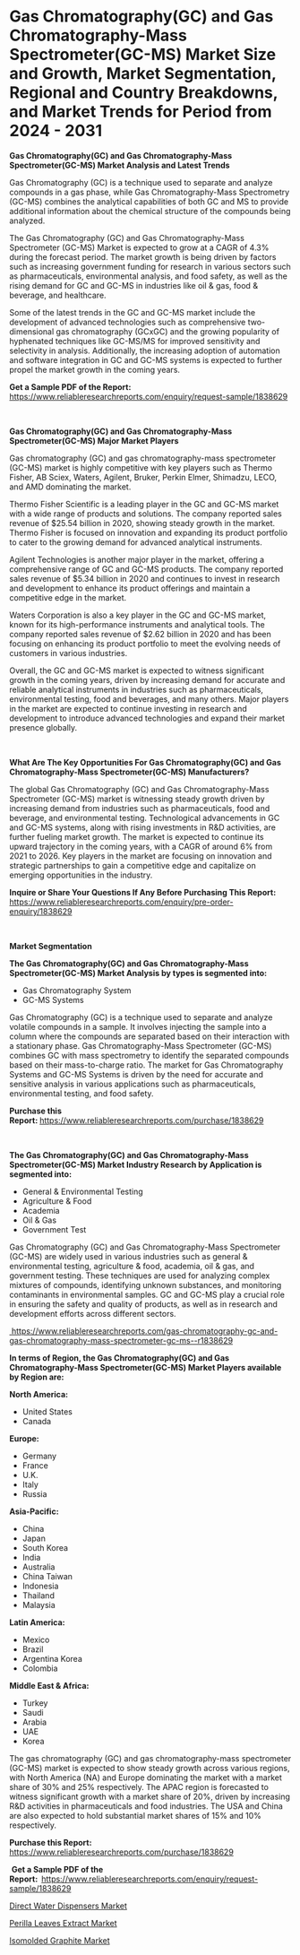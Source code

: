 <p><h1>Gas Chromatography(GC) and Gas Chromatography-Mass Spectrometer(GC-MS) Market Size and Growth, Market Segmentation, Regional and Country Breakdowns, and Market Trends for Period from 2024 -  2031</h1></p><p><strong>Gas Chromatography(GC) and Gas Chromatography-Mass Spectrometer(GC-MS) Market Analysis and Latest Trends</strong></p>
<p><p>Gas Chromatography (GC) is a technique used to separate and analyze compounds in a gas phase, while Gas Chromatography-Mass Spectrometry (GC-MS) combines the analytical capabilities of both GC and MS to provide additional information about the chemical structure of the compounds being analyzed. </p><p>The Gas Chromatography (GC) and Gas Chromatography-Mass Spectrometer (GC-MS) Market is expected to grow at a CAGR of 4.3% during the forecast period. The market growth is being driven by factors such as increasing government funding for research in various sectors such as pharmaceuticals, environmental analysis, and food safety, as well as the rising demand for GC and GC-MS in industries like oil & gas, food & beverage, and healthcare.</p><p>Some of the latest trends in the GC and GC-MS market include the development of advanced technologies such as comprehensive two-dimensional gas chromatography (GCxGC) and the growing popularity of hyphenated techniques like GC-MS/MS for improved sensitivity and selectivity in analysis. Additionally, the increasing adoption of automation and software integration in GC and GC-MS systems is expected to further propel the market growth in the coming years.</p></p>
<p><strong>Get a Sample PDF of the Report:&nbsp;</strong> <a href="https://www.reliableresearchreports.com/enquiry/request-sample/1838629">https://www.reliableresearchreports.com/enquiry/request-sample/1838629</a></p>
<p>&nbsp;</p>
<p><strong>Gas Chromatography(GC) and Gas Chromatography-Mass Spectrometer(GC-MS) Major Market Players</strong></p>
<p><p>Gas chromatography (GC) and gas chromatography-mass spectrometer (GC-MS) market is highly competitive with key players such as Thermo Fisher, AB Sciex, Waters, Agilent, Bruker, Perkin Elmer, Shimadzu, LECO, and AMD dominating the market. </p><p>Thermo Fisher Scientific is a leading player in the GC and GC-MS market with a wide range of products and solutions. The company reported sales revenue of $25.54 billion in 2020, showing steady growth in the market. Thermo Fisher is focused on innovation and expanding its product portfolio to cater to the growing demand for advanced analytical instruments.</p><p>Agilent Technologies is another major player in the market, offering a comprehensive range of GC and GC-MS products. The company reported sales revenue of $5.34 billion in 2020 and continues to invest in research and development to enhance its product offerings and maintain a competitive edge in the market.</p><p>Waters Corporation is also a key player in the GC and GC-MS market, known for its high-performance instruments and analytical tools. The company reported sales revenue of $2.62 billion in 2020 and has been focusing on enhancing its product portfolio to meet the evolving needs of customers in various industries.</p><p>Overall, the GC and GC-MS market is expected to witness significant growth in the coming years, driven by increasing demand for accurate and reliable analytical instruments in industries such as pharmaceuticals, environmental testing, food and beverages, and many others. Major players in the market are expected to continue investing in research and development to introduce advanced technologies and expand their market presence globally.</p></p>
<p>&nbsp;</p>
<p><strong>What Are The Key Opportunities For Gas Chromatography(GC) and Gas Chromatography-Mass Spectrometer(GC-MS) Manufacturers?</strong></p>
<p><p>The global Gas Chromatography (GC) and Gas Chromatography-Mass Spectrometer (GC-MS) market is witnessing steady growth driven by increasing demand from industries such as pharmaceuticals, food and beverage, and environmental testing. Technological advancements in GC and GC-MS systems, along with rising investments in R&D activities, are further fueling market growth. The market is expected to continue its upward trajectory in the coming years, with a CAGR of around 6% from 2021 to 2026. Key players in the market are focusing on innovation and strategic partnerships to gain a competitive edge and capitalize on emerging opportunities in the industry.</p></p>
<p><strong>Inquire or Share Your Questions If Any Before Purchasing This Report:</strong> <a href="https://www.reliableresearchreports.com/enquiry/pre-order-enquiry/1838629">https://www.reliableresearchreports.com/enquiry/pre-order-enquiry/1838629</a></p>
<p>&nbsp;</p>
<p><strong>Market Segmentation</strong></p>
<p><strong>The Gas Chromatography(GC) and Gas Chromatography-Mass Spectrometer(GC-MS) Market Analysis by types is segmented into:</strong></p>
<p><ul><li>Gas Chromatography System</li><li>GC-MS Systems</li></ul></p>
<p><p>Gas Chromatography (GC) is a technique used to separate and analyze volatile compounds in a sample. It involves injecting the sample into a column where the compounds are separated based on their interaction with a stationary phase. Gas Chromatography-Mass Spectrometer (GC-MS) combines GC with mass spectrometry to identify the separated compounds based on their mass-to-charge ratio. The market for Gas Chromatography Systems and GC-MS Systems is driven by the need for accurate and sensitive analysis in various applications such as pharmaceuticals, environmental testing, and food safety.</p></p>
<p><strong>Purchase this Report:&nbsp;</strong><a href="https://www.reliableresearchreports.com/purchase/1838629">https://www.reliableresearchreports.com/purchase/1838629</a></p>
<p>&nbsp;</p>
<p><strong>The Gas Chromatography(GC) and Gas Chromatography-Mass Spectrometer(GC-MS) Market Industry Research by Application is segmented into:</strong></p>
<p><ul><li>General & Environmental Testing</li><li>Agriculture & Food</li><li>Academia</li><li>Oil & Gas</li><li>Government Test</li></ul></p>
<p><p>Gas Chromatography (GC) and Gas Chromatography-Mass Spectrometer (GC-MS) are widely used in various industries such as general & environmental testing, agriculture & food, academia, oil & gas, and government testing. These techniques are used for analyzing complex mixtures of compounds, identifying unknown substances, and monitoring contaminants in environmental samples. GC and GC-MS play a crucial role in ensuring the safety and quality of products, as well as in research and development efforts across different sectors.</p></p>
<p><a href="https://www.reliableresearchreports.com/gas-chromatography-gc-and-gas-chromatography-mass-spectrometer-gc-ms--r1838629">&nbsp;https://www.reliableresearchreports.com/gas-chromatography-gc-and-gas-chromatography-mass-spectrometer-gc-ms--r1838629</a></p>
<p><strong>In terms of Region, the Gas Chromatography(GC) and Gas Chromatography-Mass Spectrometer(GC-MS) Market Players available by Region are:</strong></p>
<p>
    <p> <strong> North America: </strong>
        <ul>
            <li>United States</li>
            <li>Canada</li>
        </ul>
        </p> 
    <p> <strong> Europe: </strong>
        <ul>
            <li>Germany</li>
            <li>France</li>
            <li>U.K.</li>
            <li>Italy</li>
            <li>Russia</li>
        </ul>
        </p> 
    <p> <strong> Asia-Pacific: </strong>
        <ul>
            <li>China</li>
            <li>Japan</li>
            <li>South Korea</li>
            <li>India</li>
            <li>Australia</li>
            <li>China Taiwan</li>
            <li>Indonesia</li>
            <li>Thailand</li>
            <li>Malaysia</li>
        </ul>
        </p> 
    <p> <strong> Latin America: </strong>
        <ul>
            <li>Mexico</li>
            <li>Brazil</li>
            <li>Argentina Korea</li>
            <li>Colombia</li>
        </ul>
        </p> 
    <p> <strong> Middle East & Africa: </strong>
        <ul>
            <li>Turkey</li>
            <li>Saudi</li>
            <li>Arabia</li>
            <li>UAE</li>
            <li>Korea</li>
        </ul>
    </p>
    </p>
<p><p>The gas chromatography (GC) and gas chromatography-mass spectrometer (GC-MS) market is expected to show steady growth across various regions, with North America (NA) and Europe dominating the market with a market share of 30% and 25% respectively. The APAC region is forecasted to witness significant growth with a market share of 20%, driven by increasing R&D activities in pharmaceuticals and food industries. The USA and China are also expected to hold substantial market shares of 15% and 10% respectively.</p></p>
<p><strong>Purchase this Report: </strong><a href="https://www.reliableresearchreports.com/purchase/1838629">https://www.reliableresearchreports.com/purchase/1838629</a></p>
<p>&nbsp;<strong>Get a Sample PDF of the Report:&nbsp;&nbsp;</strong><a href="https://www.reliableresearchreports.com/enquiry/request-sample/1838629">https://www.reliableresearchreports.com/enquiry/request-sample/1838629</a></p>
<p><strong></strong></p>
<p><p><a href="https://github.com/JameTravis/Market-Research-Report-List-4/blob/main/direct-water-dispensers-market.md">Direct Water Dispensers Market</a></p><p><a href="https://issuu.com/reportprime-2/docs/perilla-leaves-extract-market-size-2030.pptx">Perilla Leaves Extract Market</a></p><p><a href="https://shimmer-gardenia-37a.notion.site/Isomolded-Graphite-Market-Furnishes-Information-on-Market-Share-Market-Trends-and-Market-Growth-ffab165b15de49309fb3ccb2e9d0dd98">Isomolded Graphite Market</a></p></p>